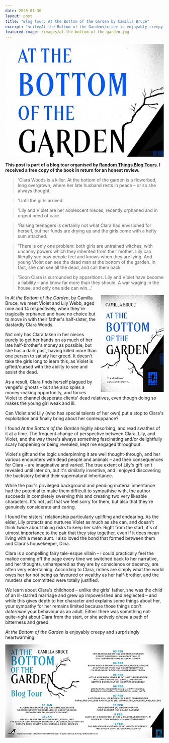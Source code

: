 ```yaml
---
date: 2025-01-30
layout: post
title: "Blog tour: At the Bottom of the Garden by Camilla Bruce"
excerpt: "<cite>At the Bottom of the Garden</cite> is enjoyably creepy and surprisingly heartwarming."
featured-image: /images/at-the-bottom-of-the-garden.jpg
---
```


![At the Bottom of the Garden](/images/at-the-bottom-of-the-garden.jpg)

**This post is part of a blog tour organised by [Random Things Blog Tours](http://randomthingsthroughmyletterbox.blogspot.com/p/services-to-publishers-authors-blog.html). I received a free copy of the book in return for an honest review.**

> 'Clara Woods is a killer. At the bottom of the garden is a flowerbed, long overgrown, where her late husband rests in peace – or so she always thought.

> 'Until the girls arrived.

> 'Lily and Violet are her adolescent nieces, recently orphaned and in urgent need of care.

> 'Raising teenagers is certainly not what Clara had envisioned for herself, but her funds are drying up and the girls come with a hefty sum attached.

> 'There is only one problem: both girls are untrained witches, with uncanny powers which they inherited from their mother. Lily can literally see how people feel and knows when they are lying. And young Violet can see the dead man at the bottom of the garden. In fact, she can see all the dead, and call them back.

> 'Soon Clara is surrounded by apparitions. Lily and Violet have become a liability &ndash; and know far more than they should. A war waging in the house, and only one side can win...'

<img src="/images/at-the-bottom-of-the-garden-200.jpg" alt="At the Bottom of the Garden" style="float: right; margin-bottom: 10px; margin-left: 10px;">

In <cite>At the Bottom of the Garden</cite>, by Camilla Bruce, we meet Violet and Lily Webb, aged nine and 14 respectively, when they're tragically orphaned and have no choice but to move in with their father's half-sister, the dastardly Clara Woods.

Not only has Clara taken in her nieces purely to get her hands on as much of her late half-brother's money as possible, but she has a dark past, having killed more than one person to satisfy her greed. It doesn't take the girls long to learn this, as Violet is gifted/cursed with the ability to see and assist the dead.

As a result, Clara finds herself plagued by vengeful ghosts &ndash; but she also spies a money-making opportunity, and forces Violet to channel desperate clients' dead relatives, even though doing so makes the young girl weak and ill.

Can Violet and Lily (who has special talents of her own) put a stop to Clara's exploitation and finally bring about her comeuppance?

I found <cite>At the Bottom of the Garden</cite> highly absorbing, and read swathes of it at a time. The frequent change of perspective between Clara, Lily, and Violet, and the way there's always something fascinating and/or delightfully scary happening or being revealed, kept me engaged throughout.

Violet's gift and the logic underpinning it are well thought-through, and her various encounters with dead people and animals &ndash; and their consequences for Clara &ndash; are imaginative and varied. The true extent of Lily's gift isn't revealed until later on, but it's similarly inventive, and I enjoyed discovering the backstory behind their supernatural inheritance.

While the pair's privileged background and pending material inheritance had the potential to make them difficult to sympathise with, the author succeeds in completely swerving this and creating two very likeable characters. It's not just that we feel sorry for them, but also that they're genuinely considerate and caring.

I found the sisters' relationship particularly uplifting and endearing. As the elder, Lily protects and nurtures Violet as much as she can, and doesn't think twice about taking risks to keep her safe. Right from the start, it's of utmost importance to the pair that they stay together, even if it does mean living with a mean aunt. I also loved the bond that formed between them and Clara's housekeeper, Dina.

Clara is a compelling fairy tale-esque villain &ndash; I could practically feel the malice coming off the page every time we switched back to her narrative, and her thoughts, unhampered as they are by conscience or decency, are often very entertaining. According to Clara, riches are simply what the world owes her for not being as favoured or wealthy as her half-brother, and the murders she committed were totally justified.

We learn about Clara's childhood &ndash; unlike the girls' father, she was the child of an ill-starred marriage and grew up impoverished and neglected &ndash; and while this gives depth to her character and explains some things about her, your sympathy for her remains limited because those things don't *determine* your behaviour as an adult. Either there was something not-quite-right about Clara from the start, or she actively *chose* a path of bitterness and greed.

<cite>At the Bottom of the Garden</cite> is enjoyably creepy and surprisingly heartwarming.

![At the Bottom of the Garden blog tour banner](/images/at-the-bottom-of-the-garden-banner.jpg)